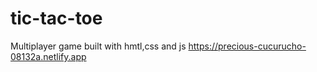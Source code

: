 # tic-tac-toe
Multiplayer game built with hmtl,css and js
https://precious-cucurucho-08132a.netlify.app
